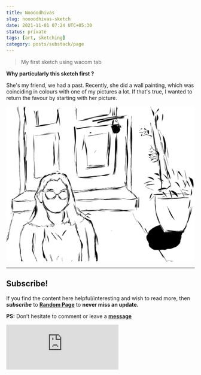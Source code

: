 ```yaml
---
title: Noooodhivas
slug: noooodhivas-sketch
date: 2021-11-01 07:24 UTC+05:30
status: private
tags: [art, sketching]
category: posts/substack/page
---
```


> My first sketch using wacom tab

**Why particularly this sketch first ?**

She's my friend, we had a past. Recently, she did a wall painting, which was coinciding in 
colours with one of my pictures a lot. If that's true, I wanted to return the favour by starting with her picture.

![](/images/Noooodhivas.jpg)

---
## Subscribe!
If you find the content here helpful/interesting and wish to read more, then _**subscribe**_ to [**Random Page**](https://randompage8.substack.com/) to **never miss an update.**

**PS:** Don’t hesitate to comment or leave a **[message](https://twitter.com/jeanbourgain8)**
<div class="row">
	<iframe src="https://randompage8.substack.com/embed" max-width="480" height="120" frameborder="0" scrolling="no" class="centred"></iframe>
	<br>
</div>
